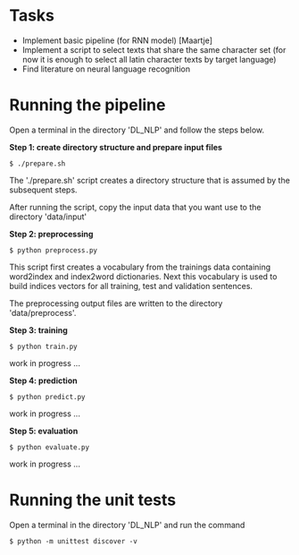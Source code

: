 # Tasks

* Implement basic pipeline (for RNN model) [Maartje]
* Implement a script to select texts that share the same character set 
(for now it is enough to select all latin character texts by target language)
* Find literature on neural language recognition

# Running the pipeline

Open a terminal in the directory 'DL_NLP' and follow the steps below.

**Step 1: create directory structure and prepare input files**

```console
$ ./prepare.sh
```

The './prepare.sh' script creates a directory structure that is assumed by the subsequent steps.

After running the script, copy the input data that you want use 
to the directory 'data/input'

**Step 2: preprocessing**

```console
$ python preprocess.py
```

This script first creates a vocabulary from the trainings data containing 
word2index and index2word dictionaries.
Next this vocabulary is used to build indices vectors 
for all training, test and validation sentences.

The preprocessing output files are written to the directory 'data/preprocess'.

**Step 3: training**

```console
$ python train.py
```
work in progress ...

**Step 4: prediction**

```console
$ python predict.py
```

work in progress ...

**Step 5: evaluation**

```console
$ python evaluate.py
```

work in progress ...

# Running the unit tests

Open a terminal in the directory 'DL_NLP' and run the command

```console
$ python -m unittest discover -v
```

